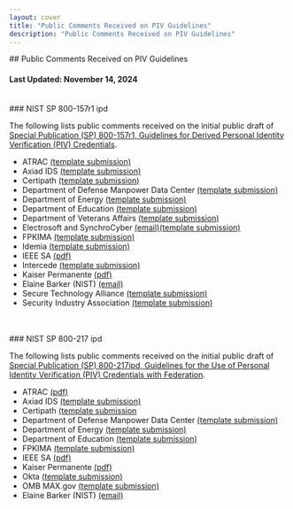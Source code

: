 ```yaml
---
layout: cover
title: "Public Comments Received on PIV Guidelines"
description: "Public Comments Received on PIV Guidelines"
---
```

<section class="home home-title" markdown="1">

<div class="text-center" markdown="1">
## Public Comments Received on PIV Guidelines

#### Last Updated: November 14, 2024
<br>
</div>
</section>

<section class="home home-about" markdown="1">
### NIST SP 800-157r1 ipd

The following lists public comments received on the initial public draft of [Special Publication (SP) 800-157r1, Guidelines for Derived Personal Identity Verification (PIV) Credentials](https://pages.nist.gov/800-157r1/).

<div class="section-container comment-list" markdown="1">

- ATRAC [(template submission)](SP-800-157r1-ipd/comments/spreadsheet/157r1_ATRAC.pdf)   
- Axiad IDS [(template submission)](SP-800-157r1-ipd/comments/spreadsheet/157r1_AXIAD.pdf)
- Certipath [(template submission)](SP-800-157r1-ipd/comments/spreadsheet/157r1_CertiPath.pdf)
- Department of Defense Manpower Data Center [(template submission)](SP-800-157r1-ipd/comments/spreadsheet/157r1_DMDC.pdf)
- Department of Energy [(template submission)](SP-800-157r1-ipd/comments/spreadsheet/157r1-DOE.pdf)
- Department of Education [(template submission)](SP-800-157r1-ipd/comments/spreadsheet/157r1_Education.pdf) 
- Department of Veterans Affairs [(template submission)](SP-800-157r1-ipd/comments/spreadsheet/157r1_VA.pdf) 
- Electrosoft and SynchroCyber [(email)](SP-800-157r1-ipd/comments/email/157r1_electrosoft_email.pdf)[(template submission)](SP-800-157r1-ipd/comments/spreadsheet/157r1_%20ESI%20and%20SynchroCyber.pdf)
- FPKIMA [(template submission)](SP-800-157r1-ipd/comments/spreadsheet/157r1_fpkima.pdf)
- Idemia [(template submission)](SP-800-157r1-ipd/comments/spreadsheet/157r1_Idemia.pdf)
- IEEE SA [(pdf)](SP-800-157r1-ipd/comments/pdf/157r1_217_combined_IEEE.pdf)   
- Intercede [(template submission)](SP-800-157r1-ipd/comments/spreadsheet/157r1_Intercede.pdf)
- Kaiser Permanente [(pdf)](SP-800-157r1-ipd/comments/pdf/157r1_217_combined_KP.pdf)
- Elaine Barker (NIST) [(email)](SP-800-157r1-ipd/comments/email/157r1_Barker.pdf)
- Secure Technology Alliance [(template submission)](SP-800-157r1-ipd/comments/spreadsheet/157r1_STA.pdf)
- Security Industry Association [(template submission)](SP-800-157r1-ipd/comments/spreadsheet/157r1_SIA.pdf)

</div>
</section>

<br>

<br>


<section class="home home-about" markdown="1">
### NIST SP 800-217 ipd

The following lists public comments received on the initial public draft of [Special Publication (SP) 800-217ipd, Guidelines for the Use of Personal Identity Verification (PIV) Credentials with Federation](https://pages.nist.gov/800-217/).

<div class="section-container comment-list" markdown="1">

- ATRAC [(pdf)](SP-800-217-ipd/comments/pdf/217_Atarc.pdf)
- Axiad IDS [(template submission)](SP-800-217-ipd/comments/spreadsheet/217_AXIAD.pdf)
- Certipath [(template submission](SP-800-217-ipd/comments/spreadsheet/217_CertiPath.pdf)
- Department of Defense Manpower Data Center [(template submission)](SP-800-217-ipd/comments/spreadsheet/217_DMDC.pdf)
- Department of Energy [(template submission)](SP-800-217-ipd/comments/spreadsheet/217_DOE.pdf)
- Department of Education [(template submission)](SP-800-217-ipd/comments/spreadsheet/217_Education.pdf)
- FPKIMA [(template submission)](SP-800-217-ipd/comments/spreadsheet/217_fpkima.pdf)
- IEEE SA [(pdf)](SP-800-217-ipd/comments/pdf/157r1_217_combined_IEEE.pdf) 
- Kaiser Permanente [(pdf)](SP-800-217-ipd/comments/pdf/157r1_217_combined_KP.pdf)
- Okta [(template submission)](SP-800-217-ipd/comments/spreadsheet/217_Okta.pdf)
- OMB MAX.gov [(template submission)](SP-800-217-ipd/comments/spreadsheet/217_OMB_MAX.pdf)
- Elaine Barker (NIST) [(email)](SP-800-217-ipd/comments/email/217_Barker.pdf)

</div>

</section>
